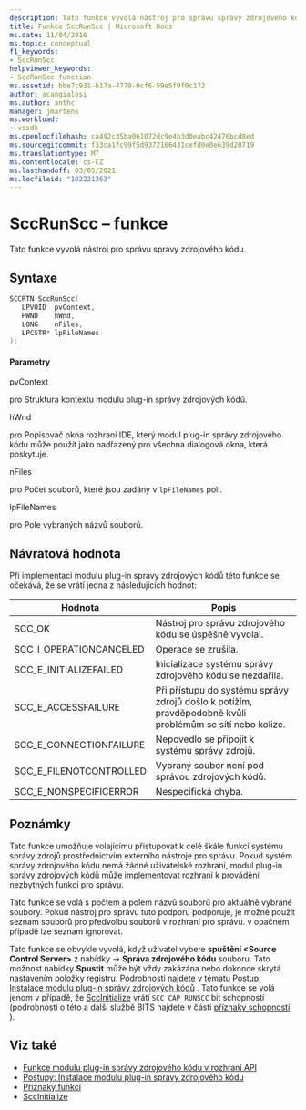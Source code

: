 ```yaml
---
description: Tato funkce vyvolá nástroj pro správu správy zdrojového kódu.
title: Funkce SccRunScc | Microsoft Docs
ms.date: 11/04/2016
ms.topic: conceptual
f1_keywords:
- SccRunScc
helpviewer_keywords:
- SccRunScc function
ms.assetid: bbe7c931-b17a-4779-9cf6-59e5f9f0c172
author: acangialosi
ms.author: anthc
manager: jmartens
ms.workload:
- vssdk
ms.openlocfilehash: ca492c35ba061072dc9e4b3d0eabc42476bcd8ed
ms.sourcegitcommit: f33ca1fc99f5d9372166431cefd0e0e639d20719
ms.translationtype: MT
ms.contentlocale: cs-CZ
ms.lasthandoff: 03/05/2021
ms.locfileid: "102221363"
---
```

# <a name="sccrunscc-function"></a>SccRunScc – funkce
Tato funkce vyvolá nástroj pro správu správy zdrojového kódu.

## <a name="syntax"></a>Syntaxe

```cpp
SCCRTN SccRunScc(
   LPVOID  pvContext,
   HWND    hWnd,
   LONG    nFiles,
   LPCSTR* lpFileNames
);
```

#### <a name="parameters"></a>Parametry
 pvContext

pro Struktura kontextu modulu plug-in správy zdrojových kódů.

 hWnd

pro Popisovač okna rozhraní IDE, který modul plug-in správy zdrojového kódu může použít jako nadřazený pro všechna dialogová okna, která poskytuje.

 nFiles

pro Počet souborů, které jsou zadány v `lpFileNames` poli.

 lpFileNames

pro Pole vybraných názvů souborů.

## <a name="return-value"></a>Návratová hodnota
 Při implementaci modulu plug-in správy zdrojových kódů této funkce se očekává, že se vrátí jedna z následujících hodnot:

|Hodnota|Popis|
|-----------|-----------------|
|SCC_OK|Nástroj pro správu zdrojového kódu se úspěšně vyvolal.|
|SCC_I_OPERATIONCANCELED|Operace se zrušila.|
|SCC_E_INITIALIZEFAILED|Inicializace systému správy zdrojového kódu se nezdařila.|
|SCC_E_ACCESSFAILURE|Při přístupu do systému správy zdrojů došlo k potížím, pravděpodobně kvůli problémům se sítí nebo kolize.|
|SCC_E_CONNECTIONFAILURE|Nepovedlo se připojit k systému správy zdrojů.|
|SCC_E_FILENOTCONTROLLED|Vybraný soubor není pod správou zdrojových kódů.|
|SCC_E_NONSPECIFICERROR|Nespecifická chyba.|

## <a name="remarks"></a>Poznámky
 Tato funkce umožňuje volajícímu přistupovat k celé škále funkcí systému správy zdrojů prostřednictvím externího nástroje pro správu. Pokud systém správy zdrojového kódu nemá žádné uživatelské rozhraní, modul plug-in správy zdrojových kódů může implementovat rozhraní k provádění nezbytných funkcí pro správu.

 Tato funkce se volá s počtem a polem názvů souborů pro aktuálně vybrané soubory. Pokud nástroj pro správu tuto podporu podporuje, je možné použít seznam souborů pro předvolbu souborů v rozhraní pro správu. v opačném případě lze seznam ignorovat.

 Tato funkce se obvykle vyvolá, když uživatel vybere **spuštění \<Source Control Server>** z nabídky   ->  **Správa zdrojového kódu** souboru. Tato možnost nabídky **Spustit** může být vždy zakázána nebo dokonce skrytá nastavením položky registru. Podrobnosti najdete v tématu [Postup: Instalace modulu plug-in správy zdrojových kódů](../extensibility/internals/how-to-install-a-source-control-plug-in.md) . Tato funkce se volá jenom v případě, že [SccInitialize](../extensibility/sccinitialize-function.md) vrátí `SCC_CAP_RUNSCC` bit schopností (podrobnosti o této a další službě BITS najdete v části [příznaky schopností](../extensibility/capability-flags.md) ).

## <a name="see-also"></a>Viz také
- [Funkce modulu plug-in správy zdrojového kódu v rozhraní API](../extensibility/source-control-plug-in-api-functions.md)
- [Postupy: Instalace modulu plug-in správy zdrojového kódu](../extensibility/internals/how-to-install-a-source-control-plug-in.md)
- [Příznaky funkcí](../extensibility/capability-flags.md)
- [SccInitialize](../extensibility/sccinitialize-function.md)
